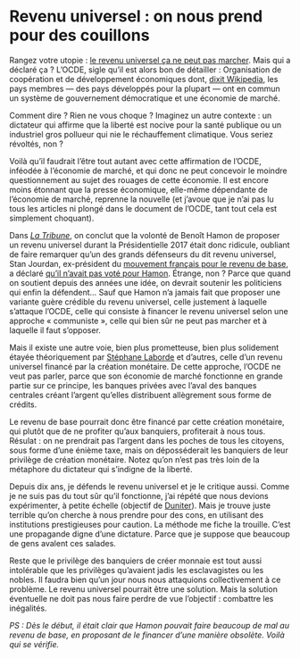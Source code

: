 # Revenu universel : on nous prend pour des couillons

Rangez votre utopie : [le revenu universel ça ne peut pas marcher](https://www.oecd.org/fr/eco/croissance/2502811.pdf). Mais qui a déclaré ça ? L’OCDE, sigle qu’il est alors bon de détailler : Organisation de coopération et de développement économiques dont, [dixit Wikipedia](https://fr.wikipedia.org/wiki/Organisation_de_coop%C3%A9ration_et_de_d%C3%A9veloppement_%C3%A9conomiques), les pays membres — des pays développés pour la plupart — ont en commun un système de gouvernement démocratique et une économie de marché.<span id="more-45453"></span>

Comment dire ? Rien ne vous choque ? Imaginez un autre contexte : un dictateur qui affirme que la liberté est nocive pour la santé publique ou un industriel gros pollueur qui nie le réchauffement climatique. Vous seriez révoltés, non ?

Voilà qu’il faudrait l’être tout autant avec cette affirmation de l’OCDE, inféodée à l’économie de marché, et qui donc ne peut concevoir le moindre questionnement au sujet des rouages de cette économie. Il est encore moins étonnant que la presse économique, elle-même dépendante de l’économie de marché, reprenne la nouvelle (et j’avoue que je n’ai pas lu tous les articles ni plongé dans le document de l’OCDE, tant tout cela est simplement choquant).

Dans [*La Tribune*](http://www.latribune.fr/economie/france/le-revenu-universel-augmenterait-le-risque-de-pauvrete-souligne-l-ocde-721147.html), on conclut que la volonté de Benoît Hamon de proposer un revenu universel durant la Présidentielle 2017 était donc ridicule, oubliant de faire remarquer qu’un des grands défenseurs du dit revenu universel, Stan Jourdan, ex-président du [mouvement français pour le revenu de base](http://revenudebase.info/), a déclaré [qu’il n’avait pas voté pour Hamon](https://stanislasjourdan.fr/2017/04/22/pourquoi-je-voterai-melenchon/). Étrange, non ? Parce que quand on soutient depuis des années une idée, on devrait soutenir les politiciens qui enfin la défendent… Sauf que Hamon n’a jamais fait que proposer une variante guère crédible du revenu universel, celle justement à laquelle s’attaque l’OCDE, celle qui consiste à financer le revenu universel selon une approche « communiste », celle qui bien sûr ne peut pas marcher et à laquelle il faut s’opposer.

Mais il existe une autre voie, bien plus prometteuse, bien plus solidement étayée théoriquement par [Stéphane Laborde](http://www.creationmonetaire.info/) et d’autres, celle d’un revenu universel financé par la création monétaire. De cette approche, l’OCDE ne veut pas parler, parce que son économie de marché fonctionne en grande partie sur ce principe, les banques privées avec l’aval des banques centrales créant l’argent qu’elles distribuent allègrement sous forme de crédits.

Le revenu de base pourrait donc être financé par cette création monétaire, qui plutôt que de ne profiter qu’aux banquiers, profiterait à nous tous. Résulat : on ne prendrait pas l’argent dans les poches de tous les citoyens, sous forme d’une énième taxe, mais on déposséderait les banquiers de leur privilège de création monétaire. Notez qu’on n’est pas très loin de la métaphore du dictateur qui s’indigne de la liberté.

Depuis dix ans, je défends le revenu universel et je le critique aussi. Comme je ne suis pas du tout sûr qu’il fonctionne, j’ai répété que nous devions expérimenter, à petite échelle (objectif de [Duniter](https://duniter.org/fr/)). Mais je trouve juste terrible qu’on cherche à nous prendre pour des cons, en utilisant des institutions prestigieuses pour caution. La méthode me fiche la trouille. C’est une propagande digne d’une dictature. Parce que je suppose que beaucoup de gens avalent ces salades.

Reste que le privilège des banquiers de créer monnaie est tout aussi intolérable que les privilèges qu’avaient jadis les esclavagistes ou les nobles. Il faudra bien qu’un jour nous nous attaquions collectivement à ce problème. Le revenu universel pourrait être une solution. Mais la solution éventuelle ne doit pas nous faire perdre de vue l’objectif : combattre les inégalités.

*PS : Dès le début, il était clair que Hamon pouvait faire beaucoup de mal au revenu de base, en proposant de le financer d’une manière obsolète. Voilà qui se vérifie.*